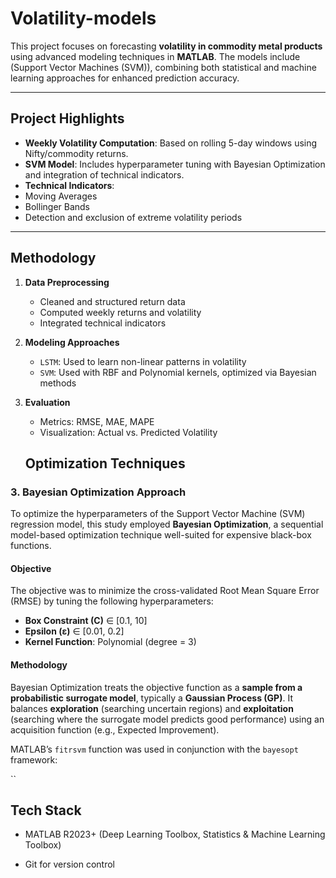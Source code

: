 # Volatility-models


This project focuses on forecasting **volatility in commodity metal products** using advanced modeling techniques in **MATLAB**. The models include (Support Vector Machines (SVM)),  combining both statistical and machine learning approaches for enhanced prediction accuracy.

---

##  Project Highlights

-  **Weekly Volatility Computation**: Based on rolling 5-day windows using Nifty/commodity returns.
-  **SVM Model**: Includes hyperparameter tuning with Bayesian Optimization and integration of technical indicators.
-  **Technical Indicators**:
  - Moving Averages
  - Bollinger Bands
  - Detection and exclusion of extreme volatility periods

---

##  Methodology

1. **Data Preprocessing**
   - Cleaned and structured return data
   - Computed weekly returns and volatility
   - Integrated technical indicators

2. **Modeling Approaches**
   - `LSTM`: Used to learn non-linear patterns in volatility
   - `SVM`: Used with RBF and Polynomial kernels, optimized via Bayesian methods
  
3. **Evaluation**
   - Metrics: RMSE, MAE, MAPE
   - Visualization: Actual vs. Predicted Volatility
  
   ##  Optimization Techniques

### 3. Bayesian Optimization Approach

To optimize the hyperparameters of the Support Vector Machine (SVM) regression model, this study employed **Bayesian Optimization**, a sequential model-based optimization technique well-suited for expensive black-box functions.

#### Objective

The objective was to minimize the cross-validated Root Mean Square Error (RMSE) by tuning the following hyperparameters:

- **Box Constraint (C)** ∈ [0.1, 10]
- **Epsilon (ε)** ∈ [0.01, 0.2]
- **Kernel Function**: Polynomial (degree = 3)

#### Methodology

Bayesian Optimization treats the objective function as a **sample from a probabilistic surrogate model**, typically a **Gaussian Process (GP)**. It balances **exploration** (searching uncertain regions) and **exploitation** (searching where the surrogate model predicts good performance) using an acquisition function (e.g., Expected Improvement).

MATLAB’s `fitrsvm` function was used in conjunction with the `bayesopt` framework:

``

##  Tech Stack

- MATLAB R2023+ (Deep Learning Toolbox, Statistics & Machine Learning Toolbox)
  
- Git for version control

